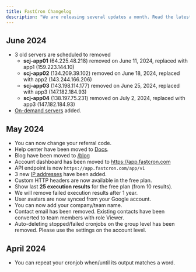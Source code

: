 ```yaml
---
title: FastCron Changelog
description: "We are releasing several updates a month. Read the latest updates here."
---
```


## June 2024
- 3 old servers are scheduled to removed
    - **scj-app01** (64.225.48.218) removed on June 11, 2024, replaced with app1  (159.223.144.10)
    - **scj-app02** (134.209.39.102) removed on June 18, 2024, replaced with app2 (143.244.166.206)
    - **scj-app03** (143.198.114.177) removed on June 25, 2024, replaced with app3 (147.182.184.93)
    - **scj-app04** (138.197.75.231) removed on July 2, 2024, replaced with app3 (147.182.184.93)
- [On-demand servers](/ip-addresses#on-demand-servers) added.

## May 2024
- You can now change your referral code.
- Help center have been moved to [Docs](/docs).
- Blog have been moved to [/blog](/blog)
- Account dashboard has been moved to https://app.fastcron.com
- API endpoint is now `https://app.fastcron.com/app/v1`
- 3 new [IP addresses](/ip-addresses) have been added.
- Custom HTTP headers are now available in the free plan.
- Show last **25 execution results** for the free plan (from 10 results).
- We will remove failed execution results after 1 year.
- User avatars are now synced from your Google account.
- You can now add your company/team name.
- Contact email has been removed. Existing contacts have been converted to team members with role Viewer.
- Auto-deleting stopped/failed cronjobs on the group level has been removed. Please use the settings on the account level.

## April 2024
- You can repeat your cronjob when/until its output matches a word.
